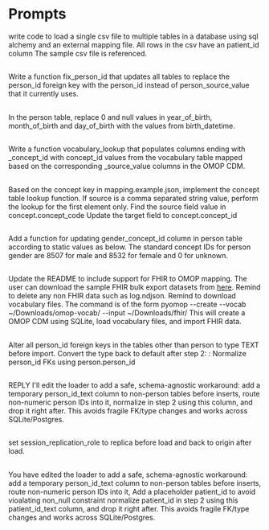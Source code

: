 # Prompts

write code to load a single csv file to multiple tables in a database using sql alchemy and an external mapping file.
All rows in the csv have an patient_id column
The sample csv file is referenced.

##

Write a function fix_person_id that updates all tables to replace the person_id foreign key with the person_id instead of person_source_value that it currently uses.

##

In the person table, replace 0 and null values in year_of_birth, month_of_birth and day_of_birth with the values from birth_datetime.

##

Write a function vocabulary_lookup that populates columns ending with _concept_id with concept_id values from the vocabulary table mapped based on the corresponding _source_value columns in the OMOP CDM.

##

Based on the concept key in mapping.example.json, implement the concept table lookup function.
If source is a comma separated string value, perform the lookup for the first element only.
Find the source field value in concept.concept_code
Update the target field to concept.concept_id

##

Add a function for updating gender_concept_id column in person table according to static values as below.
The standard concept IDs for person gender are 8507 for male and 8532 for female and 0 for unknown.

##

Update the README to include support for FHIR to OMOP mapping.
The user can download the sample FHIR bulk export datasets from [here](https://github.com/smart-on-fhir/sample-bulk-fhir-datasets).
Remind to delete any non FHIR data such as log.ndjson.
Remind to download vocabulary files.
The command is of the form  pyomop --create --vocab ~/Downloads/omop-vocab/ --input ~/Downloads/fhir/
This will create a OMOP CDM using SQLite, load vocabulary files, and import FHIR data.

##

Alter all person_id foreign keys in the tables other than person to type TEXT before import.
Convert the type back to default after step 2: : Normalize person_id FKs using person.person_id

##

REPLY
I'll edit the loader to add a safe, schema-agnostic workaround: add a temporary person_id_text column to non-person tables before inserts, route non-numeric person IDs into it, normalize in step 2 using this column, and drop it right after. This avoids fragile FK/type changes and works across SQLite/Postgres.

##

set session_replication_role to replica before load and back to origin after load.

##

You have edited the loader to add a safe, schema-agnostic workaround: add a temporary person_id_text column to non-person tables before inserts, route non-numeric person IDs into it,
Add a placeholder patient_id to avoid vioalating non_null constraint
normalize patient_id in step 2 using this patient_id_text column, and drop it right after. This avoids fragile FK/type changes and works across SQLite/Postgres.

###
